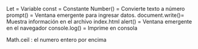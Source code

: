 Let = Variable
const = Constante
Number() = Convierte texto a número
prompt() = Ventana emergente para ingresar datos.
document.write()= Muestra información en el archivo index.html
alert() = Ventana emergente en el navegador
console.log() = Imprime en consola

Math.ceil : el numero entero por encima
